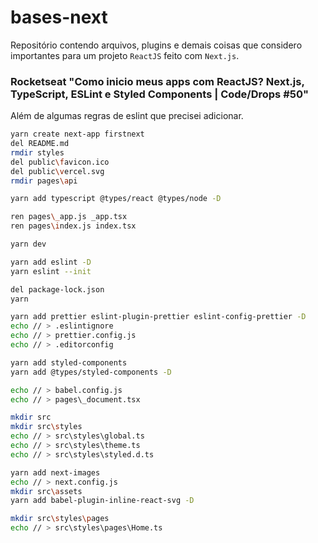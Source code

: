 # bases-next
Repositório contendo arquivos, plugins e demais coisas que considero importantes para um projeto `ReactJS` feito com `Next.js`.

### Rocketseat "Como inicio meus apps com ReactJS? Next.js, TypeScript, ESLint e Styled Components | Code/Drops #50"
Além de algumas regras de eslint que precisei adicionar.
```bash
yarn create next-app firstnext
del README.md
rmdir styles
del public\favicon.ico
del public\vercel.svg
rmdir pages\api

yarn add typescript @types/react @types/node -D

ren pages\_app.js _app.tsx
ren pages\index.js index.tsx

yarn dev

yarn add eslint -D
yarn eslint --init

del package-lock.json
yarn

yarn add prettier eslint-plugin-prettier eslint-config-prettier -D
echo // > .eslintignore
echo // > prettier.config.js
echo // > .editorconfig

yarn add styled-components
yarn add @types/styled-components -D

echo // > babel.config.js
echo // > pages\_document.tsx

mkdir src
mkdir src\styles
echo // > src\styles\global.ts
echo // > src\styles\theme.ts
echo // > src\styles\styled.d.ts

yarn add next-images
echo // > next.config.js
mkdir src\assets
yarn add babel-plugin-inline-react-svg -D

mkdir src\styles\pages
echo // > src\styles\pages\Home.ts
```
